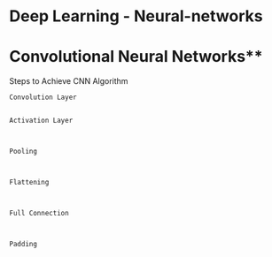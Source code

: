 # Deep Learning   -  Neural-networks


# Convolutional Neural Networks** 


Steps to Achieve CNN Algorithm

    Convolution Layer


    Activation Layer
    
    
    
    Pooling 
    
    
    
    Flattening
    
    
    
    Full Connection
  


    Padding 







